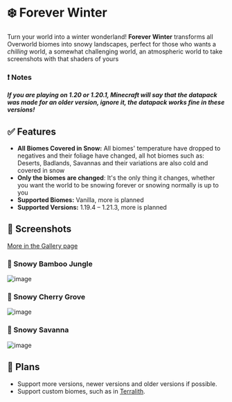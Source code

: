# ❄️ Forever Winter
Turn your world into a winter wonderland! **Forever Winter** transforms all Overworld biomes into snowy landscapes, perfect for those who wants a _chilling_ world, a somewhat challenging world, an atmospheric world to take screenshots with that shaders of yours

### ❗ Notes
**_If you are playing on 1.20 or 1.20.1, Minecraft will say that the datapack was made for an older version, ignore it, the datapack works fine in these versions!_**

## ✅ Features
- **All Biomes Covered in Snow:** All biomes' temperature have dropped to negatives and their foliage have changed, all hot biomes such as: Deserts, Badlands, Savannas and their variations are also cold and covered in snow
- **Only the biomes are changed**: It's the only thing it changes, whether you want the world to be snowing forever or snowing normally is up to you
- **Supported Biomes:** Vanilla, more is planned
- **Supported Versions:** 1.19.4 – 1.21.3, more is planned

## 📸 Screenshots
[More in the Gallery page](https://modrinth.com/project/forever-winter/gallery)

### 🎍 Snowy Bamboo Jungle
![image](https://cdn.modrinth.com/data/DUCm4YCg/images/acf1cd042cc71f81d0552bbf7f01dc7b82cf57e2.png)

### 🌸 Snowy Cherry Grove
![image](https://cdn.modrinth.com/data/DUCm4YCg/images/a5cf90b6dbc408733ade254500ab8f4d64c06379.png)

### 🦒 Snowy Savanna
![image](https://cdn.modrinth.com/data/DUCm4YCg/images/ac46bac253497c6a2d8e6167f0f05aab807af11f.png)

## 📑 Plans
- Support more versions, newer versions and older versions if possible. 
- Support custom biomes, such as in [Terralith](https://modrinth.com/datapack/terralith).
